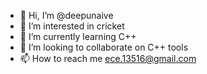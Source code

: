 - 👋 Hi, I’m @deepunaive
- 👀 I’m interested in cricket 
- 🌱 I’m currently learning C++
- 💞️ I’m looking to collaborate on C++ tools
- 📫 How to reach me ece.13516@gmail.com

<!---
deepunaive/deepunaive is a ✨ special ✨ repository because its `README.md` (this file) appears on your GitHub profile.
You can click the Preview link to take a look at your changes.
--->
